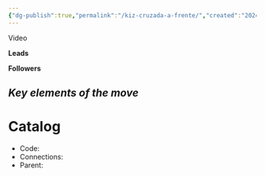 ```yaml
---
{"dg-publish":true,"permalink":"/kiz-cruzada-a-frente/","created":"2024-11-28T14:43:34.062-05:00","updated":"2024-11-28T15:10:10.788-05:00"}
---
```



Video

**Leads**

**Followers**

*Key elements of the move*
- 

# Catalog

- Code: 
- Connections: 
- Parent: 